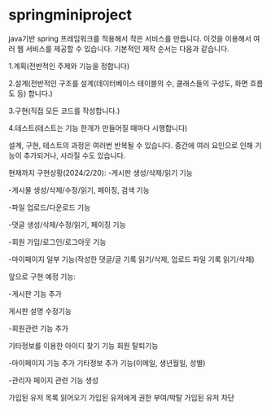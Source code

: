 # springminiproject
java기반 spring 프레임워크를 적용해서 작은 서비스를 만듭니다. 이것을 이용해서 여러 웹 서비스를 제공할 수 있습니다.
기본적인 제작 순서는 다음과 같습니다.


1.계획(전반적인 주제와 기능을 정합니다)

2.설계(전반적인 구조를 설계(데이터베이스 테이블의 수, 클래스들의 구성도, 화면 흐름도 등) 합니다.)

3.구현(직접 모든 코드를 작성합니다.)

4.테스트(테스트는 기능 한개가 만들어질 때마다 시행합니다)



설계, 구현, 테스트의 과정은 여러번 반복될 수 있습니다. 중간에 여러 요인으로 인해 기능이 추가되거나, 사라질 수도 있습니다.



현재까지 구현상황(2024/2/20):
-게시판 생성/삭제/읽기 기능 

-게시물 생성/삭제/수정/읽기, 페이징, 검색 기능

-파일 업로드/다운로드 기능

-댓글 생성/삭제/수정/읽기, 페이징 기능

-회원 가입/로그인/로그아웃 기능

-마이페이지 일부 기능(작성한 댓글/글 기록 읽기/삭제, 업로드 파일 기록 읽기/삭제)





앞으로 구현 예정 기능:

-게시판 기능 추가

게시판 설명 수정기능


-회원관련 기능 추가

기타정보를 이용한 아이디 찾기 기능
회원 탈퇴기능


-마이페이지 기능 추가
기타정보 추가 기능(이메일, 생년월일, 성별)


-관리자 페이지 관련 기능 생성

가입된 유저 목록 읽어오기 
가입된 유저에게 권한 부여/박탈
가입된 유저 차단
